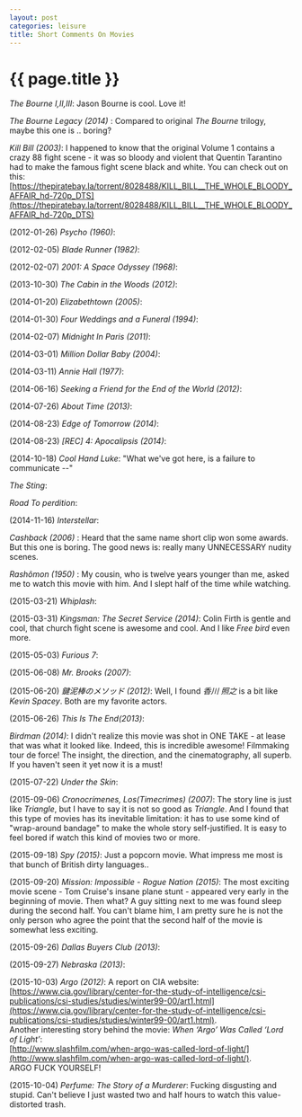 ```yaml
---
layout: post
categories: leisure
title: Short Comments On Movies
---
```


{{ page.title }}
================

*The Bourne I,II,III*: Jason Bourne is cool. Love it!

*The Bourne Legacy (2014)* : Compared to original *The Bourne* trilogy, maybe this one is .. boring?

*Kill Bill (2003)*: I happened to know that the original Volume 1 contains a crazy 88 fight scene - it was so bloody and violent that Quentin Tarantino had to make the famous fight scene black and white. You can check out on this: <br /> [https://thepiratebay.la/torrent/8028488/KILL_BILL__THE_WHOLE_BLOODY_AFFAIR_hd-720p_DTS](https://thepiratebay.la/torrent/8028488/KILL_BILL__THE_WHOLE_BLOODY_AFFAIR_hd-720p_DTS)

(2012-01-26) *Psycho (1960)*:

(2012-02-05) *Blade Runner (1982)*:

(2012-02-07) *2001: A Space Odyssey (1968)*:

(2013-10-30) *The Cabin in the Woods (2012)*:

(2014-01-20) *Elizabethtown (2005)*:

(2014-01-30) *Four Weddings and a Funeral (1994)*:

(2014-02-07) *Midnight In Paris (2011)*:

(2014-03-01) *Million Dollar Baby (2004)*:

(2014-03-11) *Annie Hall (1977)*:

(2014-06-16) *Seeking a Friend for the End of the World (2012)*:

(2014-07-26) *About Time (2013)*:

(2014-08-23) *Edge of Tomorrow (2014)*:

(2014-08-23) *[REC] 4: Apocalipsis (2014)*:

(2014-10-18) *Cool Hand Luke*: "What we've got here, is a failure to communicate --"

*The Sting*:

*Road To perdition*:

(2014-11-16) *Interstellar*:

*Cashback (2006)* : Heard that the same name short clip won some awards. But this one is boring.
The good news is: really many UNNECESSARY nudity scenes.

*Rashômon (1950)* : My cousin, who is twelve years younger than me, asked me to watch this movie with him. And I slept half of the time while watching.

(2015-03-21) *Whiplash*:

(2015-03-31) *Kingsman: The Secret Service (2014)*: Colin Firth is gentle and cool, that church fight scene is awesome and cool. And I like *Free bird* even more.

(2015-05-03) *Furious 7*:

(2015-06-08) *Mr. Brooks (2007)*:

(2015-06-20) *鍵泥棒のメソッド (2012)*: Well, I found *香川 照之* is a bit like *Kevin Spacey*. Both are my favorite actors.

(2015-06-26) *This Is The End(2013)*:

*Birdman (2014)*: I didn't realize this movie was shot in ONE TAKE - at lease that was what it looked like. Indeed, this is incredible awesome! Filmmaking tour de force! The insight, the direction, and the cinematography, all superb. If you haven't seen it yet now it is a must!

(2015-07-22) *Under the Skin*:

(2015-09-06) *Cronocrímenes, Los(Timecrimes) (2007)*: The story line is just like *Triangle*, but I have to say it is not so good as *Triangle*. And I found that this type of movies has its inevitable limitation: it has to use some kind of "wrap-around bandage" to make the whole story self-justified. It is easy to feel bored if watch this kind of movies two or more.

(2015-09-18) *Spy (2015)*: Just a popcorn movie. What impress me most is that bunch of British dirty languages..

(2015-09-20) *Mission: Impossible - Rogue Nation (2015)*: The most exciting movie scene - Tom Cruise's insane plane stunt - appeared very early in the beginning of movie. Then what? A guy sitting next to me was found sleep during the second half. You can't blame him, I am pretty sure he is not the only person who agree the point that the second half of the movie is somewhat less exciting.

(2015-09-26) *Dallas Buyers Club (2013)*:

(2015-09-27) *Nebraska (2013)*:

(2015-10-03) *Argo (2012)*: A report on CIA website: [https://www.cia.gov/library/center-for-the-study-of-intelligence/csi-publications/csi-studies/studies/winter99-00/art1.html](https://www.cia.gov/library/center-for-the-study-of-intelligence/csi-publications/csi-studies/studies/winter99-00/art1.html).  <br />
Another interesting story behind the movie: *When ‘Argo’ Was Called ‘Lord of Light’*:  <br /> [http://www.slashfilm.com/when-argo-was-called-lord-of-light/](http://www.slashfilm.com/when-argo-was-called-lord-of-light/).  <br />
ARGO FUCK YOURSELF!

(2015-10-04) *Perfume: The Story of a Murderer*: Fucking disgusting and stupid. Can't believe I just wasted two and half hours to watch this value-distorted trash.
